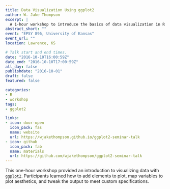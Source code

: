 ```yaml
---
title: Data Visualization Using ggplot2
author: W. Jake Thompson
excerpt: |
  A 1-hour workshop to introduce the basics of data visualization in R using ggplot2.
abstract_short: ""
event: "EPSY 896, University of Kansas"
event_url: ""
location: Lawrence, KS

# Talk start and end times.
date: "2016-10-10T16:00:59Z"
date_end: "2016-10-10T17:00:59Z"
all_day: false
publishdate: "2016-10-01"
draft: false
featured: false

categories:
- R
- workshop
tags:
- ggplot2

links:
- icon: door-open
  icon_pack: fas
  name: website
  url: https://wjakethompson.github.io/ggplot2-seminar-talk
- icon: github
  icon_pack: fab
  name: materials
  url: https://github.com/wjakethompson/ggplot2-seminar-talk
---
```


This one-hour workshop provided an introduction to visualizing data with [`ggplot2`](https://ggplot2.tidyverse.org). Participants learned how to add elements to plot, map variables to plot aesthetics, and tweak the output to meet custom specifications.
